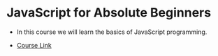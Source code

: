 # JavaScript for Absolute Beginners
- In this course we will learn the basics of JavaScript programming.

* [Course Link](https://www.udemy.com/javascript-for-absolute-beginners/learn/v4/overview)
